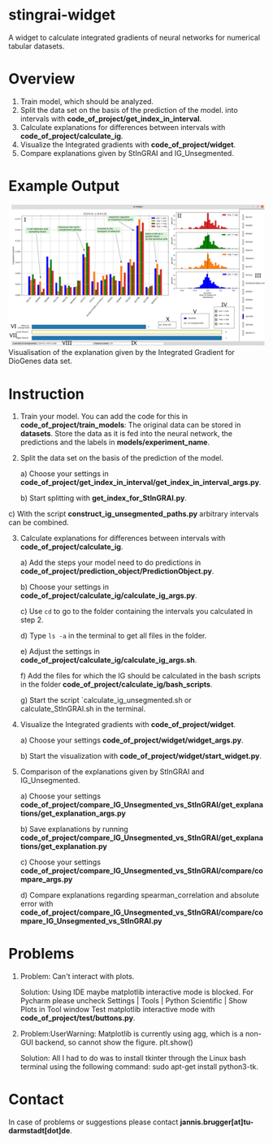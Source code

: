 # stingrai-widget
A widget to calculate integrated gradients of neural networks for numerical tabular datasets.

# Overview
1. Train model, which should be analyzed.
2. Split the data set on the basis of the prediction of the model. 
   into intervals with **__code_of_project/get_index_in_interval__**. 
3. Calculate explanations for differences between intervals with **code_of_project/calculate_ig**.
4. Visualize the Integrated gradients with **code_of_project/widget**.
5. Compare explanations given by StInGRAI and IG_Unsegmented. 

# Example Output 
![Example_Widget](material_for_README/Example_Widget.png)
Visualisation of the explanation given by the Integrated Gradient for DioGenes data set.

# Instruction 
1. Train your model. You can add the code for this in **code_of_project/train_models**:
   The original data can be stored in **datasets**. 
   Store the data as it is fed into the neural network, the predictions and the labels in **models/experiment_name**.


2. Split the data set on the basis of the prediction of the model. 
   
    a) Choose your settings in **code_of_project/get_index_in_interval/get_index_in_interval_args.py**.
   
   b) Start splitting with **get_index_for_StInGRAI.py**.
   
c) With the script **construct_ig_unsegmented_paths.py** arbitrary intervals can be combined.
   

3. Calculate explanations for differences between intervals with **code_of_project/calculate_ig**.
   
    a) Add the steps your model need to do predictions in 
     **code_of_project/prediction_object/PredictionObject.py**.

    b) Choose your settings in **code_of_project/calculate_ig/calculate_ig_args.py**.
   
   c) Use `cd` to go to the folder containing the intervals you calculated in step 2.  
   
    d) Type `ls -a` in the terminal to get all files in the folder. 
   
    e) Adjust the settings in **code_of_project/calculate_ig/calculate_ig_args.sh**. 
   
    f) Add the files for which the IG should be calculated in the bash scripts in the folder 
       **code_of_project/calculate_ig/bash_scripts**.
   
   g) Start the script `calculate_ig_unsegmented.sh or calculate_StInGRAI.sh in the terminal.  




4. Visualize the Integrated gradients with **code_of_project/widget**.

   a) Choose your settings **code_of_project/widget/widget_args.py**.

   b) Start the visualization with  **code_of_project/widget/start_widget.py**.

5. Comparison of the explanations given by StInGRAI and IG_Unsegmented.
   
   a) Choose your settings **code_of_project/compare_IG_Unsegmented_vs_StInGRAI/get_explanations/get_explanation_args.py**
   
   b) Save explanations by running  **code_of_project/compare_IG_Unsegmented_vs_StInGRAI/get_explanations/get_explanation.py**
   
   c) Choose your settings **code_of_project/compare_IG_Unsegmented_vs_StInGRAI/compare/compare_args.py**
   
    d) Compare explanations regarding spearman_correlation and absolute error with **code_of_project/compare_IG_Unsegmented_vs_StInGRAI/compare/compare_IG_Unsegmented_vs_StInGRAI.py**

# Problems
1. Problem: Can't interact with plots. 
   
   Solution: Using IDE maybe matplotlib interactive mode is blocked.
   For Pycharm please uncheck Settings | Tools | Python Scientific | Show Plots in Tool window 
   Test matplotlib interactive mode with **code_of_project/test/buttons.py**.
   
2. Problem:UserWarning: Matplotlib is currently using agg, which is a non-GUI backend, so cannot show the figure.
  plt.show()
   
   Solution: All I had to do was to install tkinter through the Linux bash terminal using the following command:
   sudo apt-get install python3-tk.
   
# Contact 
In case of problems or suggestions please contact **jannis.brugger[at]tu-darmstadt[dot]de**. 
